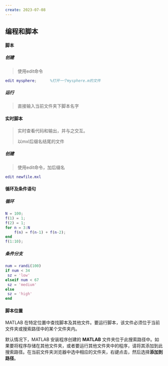 ```yaml
---
create: 2023-07-08
---
```

## 编程和脚本

#### 脚本

##### 创建

> 使用edit命令

```matlab
edit mysphere;		%打开一个mysphere.m的文件
```

##### 运行

> 直接输入当前文件夹下脚本名字



#### 实时脚本

> 实时查看代码和输出，并与之交互。
>
> 以mxl后缀名结尾的文件

##### 创建

> 使用edit命令，加后缀名

```matlab
edit newfile.mxl
```



#### 循环及条件语句

##### 循环

```matlab
N = 100;
f(1) = 1;
f(2) = 1;
for n = 3:N
	f(n) = f(n-1) + f(n-2);
end
f(1:10);
```

##### 条件分支

```matlab
num = randi(100)
if num < 34
 sz = 'low'
elseif num < 67
 sz = 'medium'
else
 sz = 'high'
end
```



#### 脚本位置

MATLAB 在特定位置中查找脚本及其他文件。要运行脚本，该文件必须位于当前文件夹或搜索路径中的某个文件夹内。

默认情况下，MATLAB 安装程序创建的 **MATLAB** 文件夹位于此搜索路径中。如果要将程序存储在其他文件夹，或者要运行其他文件夹中的程序，请将其添加到此搜索路径。在当前文件夹浏览器中选中相应的文件夹，右键点击，然后选择**添加到路径**。
